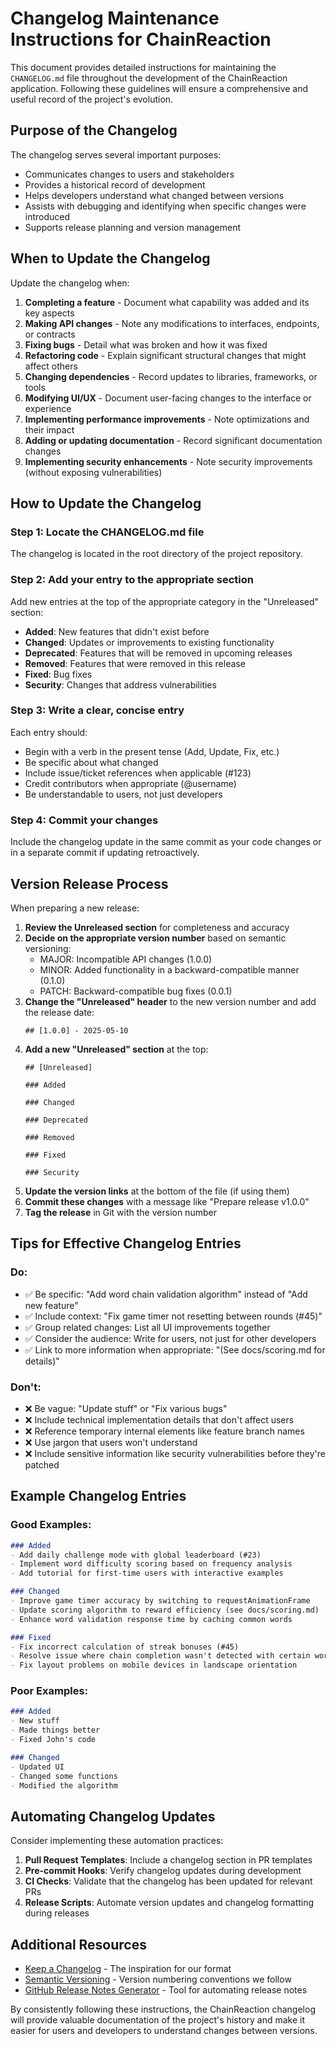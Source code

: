 # Changelog Maintenance Instructions for ChainReaction

This document provides detailed instructions for maintaining the `CHANGELOG.md` file throughout the development of the ChainReaction application. Following these guidelines will ensure a comprehensive and useful record of the project's evolution.

## Purpose of the Changelog

The changelog serves several important purposes:
- Communicates changes to users and stakeholders
- Provides a historical record of development
- Helps developers understand what changed between versions
- Assists with debugging and identifying when specific changes were introduced
- Supports release planning and version management

## When to Update the Changelog

Update the changelog when:

1. **Completing a feature** - Document what capability was added and its key aspects
2. **Making API changes** - Note any modifications to interfaces, endpoints, or contracts
3. **Fixing bugs** - Detail what was broken and how it was fixed
4. **Refactoring code** - Explain significant structural changes that might affect others
5. **Changing dependencies** - Record updates to libraries, frameworks, or tools
6. **Modifying UI/UX** - Document user-facing changes to the interface or experience
7. **Implementing performance improvements** - Note optimizations and their impact
8. **Adding or updating documentation** - Record significant documentation changes
9. **Implementing security enhancements** - Note security improvements (without exposing vulnerabilities)

## How to Update the Changelog

### Step 1: Locate the CHANGELOG.md file
The changelog is located in the root directory of the project repository.

### Step 2: Add your entry to the appropriate section
Add new entries at the top of the appropriate category in the "Unreleased" section:

- **Added**: New features that didn't exist before
- **Changed**: Updates or improvements to existing functionality
- **Deprecated**: Features that will be removed in upcoming releases
- **Removed**: Features that were removed in this release
- **Fixed**: Bug fixes
- **Security**: Changes that address vulnerabilities

### Step 3: Write a clear, concise entry
Each entry should:
- Begin with a verb in the present tense (Add, Update, Fix, etc.)
- Be specific about what changed
- Include issue/ticket references when applicable (#123)
- Credit contributors when appropriate (@username)
- Be understandable to users, not just developers

### Step 4: Commit your changes
Include the changelog update in the same commit as your code changes or in a separate commit if updating retroactively.

## Version Release Process

When preparing a new release:

1. **Review the Unreleased section** for completeness and accuracy
2. **Decide on the appropriate version number** based on semantic versioning:
   - MAJOR: Incompatible API changes (1.0.0)
   - MINOR: Added functionality in a backward-compatible manner (0.1.0)
   - PATCH: Backward-compatible bug fixes (0.0.1)
3. **Change the "Unreleased" header** to the new version number and add the release date:
   ```
   ## [1.0.0] - 2025-05-10
   ```
4. **Add a new "Unreleased" section** at the top:
   ```
   ## [Unreleased]
   
   ### Added
   
   ### Changed
   
   ### Deprecated
   
   ### Removed
   
   ### Fixed
   
   ### Security
   ```
5. **Update the version links** at the bottom of the file (if using them)
6. **Commit these changes** with a message like "Prepare release v1.0.0"
7. **Tag the release** in Git with the version number

## Tips for Effective Changelog Entries

### Do:
- ✅ Be specific: "Add word chain validation algorithm" instead of "Add new feature"
- ✅ Include context: "Fix game timer not resetting between rounds (#45)"
- ✅ Group related changes: List all UI improvements together
- ✅ Consider the audience: Write for users, not just for other developers
- ✅ Link to more information when appropriate: "(See docs/scoring.md for details)"

### Don't:
- ❌ Be vague: "Update stuff" or "Fix various bugs"
- ❌ Include technical implementation details that don't affect users
- ❌ Reference temporary internal elements like feature branch names
- ❌ Use jargon that users won't understand
- ❌ Include sensitive information like security vulnerabilities before they're patched

## Example Changelog Entries

### Good Examples:

```markdown
### Added
- Add daily challenge mode with global leaderboard (#23)
- Implement word difficulty scoring based on frequency analysis
- Add tutorial for first-time users with interactive examples

### Changed
- Improve game timer accuracy by switching to requestAnimationFrame
- Update scoring algorithm to reward efficiency (see docs/scoring.md)
- Enhance word validation response time by caching common words

### Fixed
- Fix incorrect calculation of streak bonuses (#45)
- Resolve issue where chain completion wasn't detected with certain word combinations
- Fix layout problems on mobile devices in landscape orientation
```

### Poor Examples:

```markdown
### Added
- New stuff
- Made things better
- Fixed John's code

### Changed
- Updated UI
- Changed some functions
- Modified the algorithm
```

## Automating Changelog Updates

Consider implementing these automation practices:

1. **Pull Request Templates**: Include a changelog section in PR templates
2. **Pre-commit Hooks**: Verify changelog updates during development
3. **CI Checks**: Validate that the changelog has been updated for relevant PRs
4. **Release Scripts**: Automate version updates and changelog formatting during releases

## Additional Resources

- [Keep a Changelog](https://keepachangelog.com/) - The inspiration for our format
- [Semantic Versioning](https://semver.org/) - Version numbering conventions we follow
- [GitHub Release Notes Generator](https://github.com/release-drafter/release-drafter) - Tool for automating release notes

By consistently following these instructions, the ChainReaction changelog will provide valuable documentation of the project's history and make it easier for users and developers to understand changes between versions.
